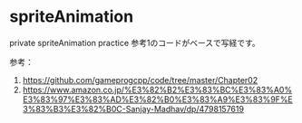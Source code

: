 # spriteAnimation
private spriteAnimation practice
参考1のコードがベースで写経です。


参考：
  1. https://github.com/gameprogcpp/code/tree/master/Chapter02
  2. https://www.amazon.co.jp/%E3%82%B2%E3%83%BC%E3%83%A0%E3%83%97%E3%83%AD%E3%82%B0%E3%83%A9%E3%83%9F%E3%83%B3%E3%82%B0C-Sanjay-Madhav/dp/4798157619
